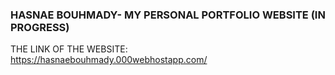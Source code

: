 ### HASNAE BOUHMADY- MY PERSONAL PORTFOLIO WEBSITE (IN PROGRESS)

THE LINK OF THE WEBSITE: https://hasnaebouhmady.000webhostapp.com/
